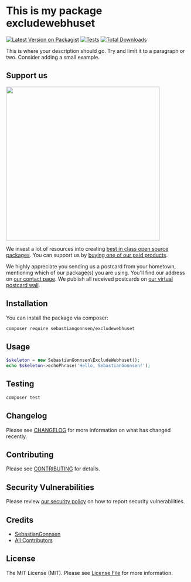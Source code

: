# This is my package excludewebhuset

[![Latest Version on Packagist](https://img.shields.io/packagist/v/sebastiangonnsen/excludewebhuset.svg?style=flat-square)](https://packagist.org/packages/sebastiangonnsen/excludewebhuset)
[![Tests](https://img.shields.io/github/actions/workflow/status/sebastiangonnsen/excludewebhuset/run-tests.yml?branch=main&label=tests&style=flat-square)](https://github.com/sebastiangonnsen/excludewebhuset/actions/workflows/run-tests.yml)
[![Total Downloads](https://img.shields.io/packagist/dt/sebastiangonnsen/excludewebhuset.svg?style=flat-square)](https://packagist.org/packages/sebastiangonnsen/excludewebhuset)

This is where your description should go. Try and limit it to a paragraph or two. Consider adding a small example.

## Support us

[<img src="https://github-ads.s3.eu-central-1.amazonaws.com/ExcludeWebhuset.jpg?t=1" width="419px" />](https://spatie.be/github-ad-click/ExcludeWebhuset)

We invest a lot of resources into creating [best in class open source packages](https://spatie.be/open-source). You can support us by [buying one of our paid products](https://spatie.be/open-source/support-us).

We highly appreciate you sending us a postcard from your hometown, mentioning which of our package(s) you are using. You'll find our address on [our contact page](https://spatie.be/about-us). We publish all received postcards on [our virtual postcard wall](https://spatie.be/open-source/postcards).

## Installation

You can install the package via composer:

```bash
composer require sebastiangonnsen/excludewebhuset
```

## Usage

```php
$skeleton = new SebastianGonnsen\ExcludeWebhuset();
echo $skeleton->echoPhrase('Hello, SebastianGonnsen!');
```

## Testing

```bash
composer test
```

## Changelog

Please see [CHANGELOG](CHANGELOG.md) for more information on what has changed recently.

## Contributing

Please see [CONTRIBUTING](https://github.com/spatie/.github/blob/main/CONTRIBUTING.md) for details.

## Security Vulnerabilities

Please review [our security policy](../../security/policy) on how to report security vulnerabilities.

## Credits

- [SebastianGonnsen](https://github.com/SebastianGonnsen)
- [All Contributors](../../contributors)

## License

The MIT License (MIT). Please see [License File](LICENSE.md) for more information.

